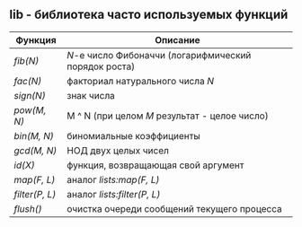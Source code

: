 ## lib - библиотека часто используемых функций
|     Функция       |                            Описание                  |  
|-------------------|------------------------------------------------------|  
|*fib(N)*           | *N*-е число Фибоначчи (логарифмический порядок роста)|  
|*fac(N)*           | факториал натурального числа *N*                     |  
|*sign(N)*          | знак числа                                           |  
|*pow(M, N)*        | M ^ N (при целом *M* результат - целое число)        |  
|*bin(M, N)*        | биномиальные коэффициенты                            |  
|*gcd(M, N)*        | НОД двух целых чисел                                 |  
|*id(X)*            | функция, возвращающая свой аргумент                  |  
|*map(F, L)*        | аналог *lists:map(F, L)*                             |  
|*filter(P, L)*     | аналог *lists:filter(P, L)*                          |  
|*flush()*          | очистка очереди сообщений текущего процесса          |  
